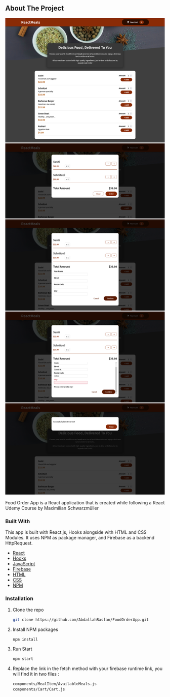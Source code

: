 ## About The Project

![Product Name Screen Shot](asset/shot1.png)
![Product Name Screen Shot](asset/shot2.png)
![Product Name Screen Shot](asset/shot3.png)
![Product Name Screen Shot](asset/shot4.png)
![Product Name Screen Shot](asset/shot5.png)

Food Order App is a React application that is created while following a React Udemy Course by Maximilian Schwarzmüller 

### Built With

This app is built with React.js, Hooks alongside with HTML and CSS Modules. It uses NPM as package manager, and Firebase as a backend HttpRequest.

- [React](https://reactjs.org/)
- [Hooks](https://usehooks.com/)
- [JavaScript](https://developer.mozilla.org/en-US/docs/Web/javascript)
- [Firebase](https://firebase.google.com/)
- [HTML](https://developer.mozilla.org/en-US/docs/Web/HTML)
- [CSS](https://developer.mozilla.org/en-US/docs/Web/css)
- [NPM](https://www.npmjs.com/)

### Installation

1. Clone the repo
   ```sh
   git clone https://github.com/AbdallahRaslan/FoodOrderApp.git
   ```
2. Install NPM packages
   ```sh
   npm install
   ```

3. Run Start 
   ```sh
   npm start
   ```

4. Replace the link in the fetch method with your firebase runtime link, you will find it in two files :
   ```sh
   components/MealItem/AvailableMeals.js
   components/Cart/Cart.js
   ```
